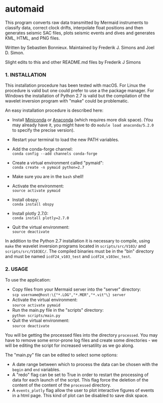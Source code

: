 # automaid

This program converts raw data transmitted by Mermaid instruments to
classify data, correct clock drifts, interpolate float positions and
then generates seismic SAC files, plots seismic events and dives and
generates KML, HTML, and PNG files.

Written by Sebastien Bonnieux. Maintained by Frederik J. Simons and Joel D. Simon. 

Slight edits to this and other README.md files by Frederik J Simons

### 1. INSTALLATION

This installation procedure has been tested with macOS. For Linux the
procedure is valid but one could prefer to use a the package manager.
For Windows the installation of Python 2.7 is valid but the
compilation of the wavelet inversion program with "make" could be
problematic.

An easy installation procedure is described here:

* Install [Miniconda](https://conda.io/miniconda.html) or
  [Anaconda](https://www.anaconda.com/download/) (which requires more
  disk space). (You may already have it, you might have to do `module
  load anaconda/5.2.0` to specify the precise version).
* Restart your terminal to load the new PATH variables.
* Add the conda-forge channel:  
`conda config --add channels conda-forge`
* Create a virtual environment called "pymaid":  
`conda create -n pymaid python=2.7`

* Make sure you are in the `bash` shell!

* Activate the environment:  
`source activate pymaid`
* Install obspy:  
`conda install obspy`
* Install plotly 2.7.0:  
`conda install plotly=2.7.0`
* Quit the virtual environment:  
`source deactivate`

In addition to the Python 2.7 installation it is necessary to compile,
using `make` the wavelet inversion programs located in
`scripts/src/V103/` and `scripts/src/V103EC/`. The compiled binaries
must be in the "bin" directory and must be named `icdf24_v103_test` and
`icdf24_v103ec_test`.

### 2. USAGE

To use the application: 

* Copy files from your Mermaid server into the "server" directory:  
`scp username@host:\{"*.LOG","*.MER","*.vit"\} server`
* Activate the virtual environment:  
`source activate pymaid`
* Run the main.py file in the "scripts" directory:  
`python scripts/main.py`
* Quit the virtual environment:  
`source deactivate`

You will be getting the processed files into the directory `processed`.
You may have to remove some error-prone log files and create some
directories - we will be editing the script for increased versatility
as we go along.

The "main.py" file can be edited to select some options:

* A date range between which to process the data can be chosen with
the `begin` and `end` variables. 
* A "redo" flag can be set to True in order to restart the processing
of data for each launch of the script. This flag force the deletion
of the content of the content of the `processed` directory.
* A `events_plotly` flag allow the user to plot interactive figures
of events in a html page. This kind of plot can be disabled to save
disk space.

